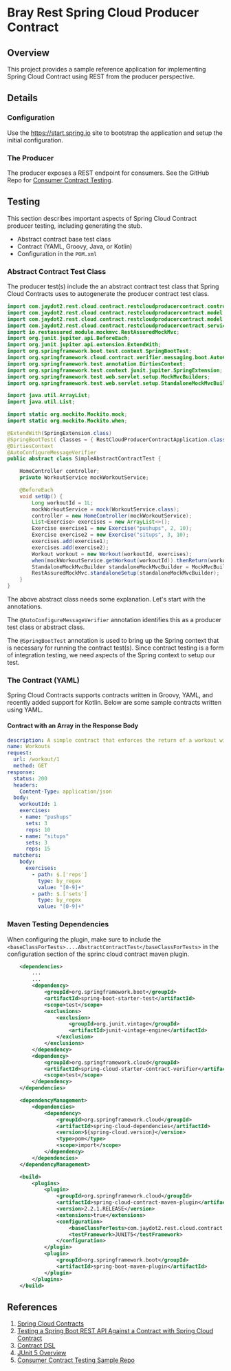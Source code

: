 # Bray Rest Spring Cloud Producer Contract

## Overview

This project provides a sample reference application for implementing Spring Cloud Contract using REST from the producer perspective.

## Details

### Configuration

Use the https://start.spring.io site to bootstrap the application and setup the initial configuration.


### The Producer

The producer exposes a REST endpoint for consumers.  See the GitHub Repo for [Consumer Contract Testing](https://github.com/jrbrayjr2006/rest-cloud-consumer-contract).

## Testing

This section describes important aspects of Spring Cloud Contract producer testing, including generating the stub.

- Abstract contract base test class
- Contract (YAML, Groovy, Java, or Kotlin)
- Configuration in the `POM.xml`

### Abstract Contract Test Class

The producer test(s) include the an abstract contract test class that Spring Cloud Contracts uses to autogenerate the producer contract test class.

```java
import com.jaydot2.rest.cloud.contract.restcloudproducercontract.controller.HomeController;
import com.jaydot2.rest.cloud.contract.restcloudproducercontract.model.Exercise;
import com.jaydot2.rest.cloud.contract.restcloudproducercontract.model.Workout;
import com.jaydot2.rest.cloud.contract.restcloudproducercontract.service.WorkoutService;
import io.restassured.module.mockmvc.RestAssuredMockMvc;
import org.junit.jupiter.api.BeforeEach;
import org.junit.jupiter.api.extension.ExtendWith;
import org.springframework.boot.test.context.SpringBootTest;
import org.springframework.cloud.contract.verifier.messaging.boot.AutoConfigureMessageVerifier;
import org.springframework.test.annotation.DirtiesContext;
import org.springframework.test.context.junit.jupiter.SpringExtension;
import org.springframework.test.web.servlet.setup.MockMvcBuilders;
import org.springframework.test.web.servlet.setup.StandaloneMockMvcBuilder;

import java.util.ArrayList;
import java.util.List;

import static org.mockito.Mockito.mock;
import static org.mockito.Mockito.when;

@ExtendWith(SpringExtension.class)
@SpringBootTest( classes = { RestCloudProducerContractApplication.class}, webEnvironment = SpringBootTest.WebEnvironment.MOCK)
@DirtiesContext
@AutoConfigureMessageVerifier
public abstract class SimpleAbstractContractTest {

    HomeController controller;
    private WorkoutService mockWorkoutService;

    @BeforeEach
    void setUp() {
        Long workoutId = 1L;
        mockWorkoutService = mock(WorkoutService.class);
        controller = new HomeController(mockWorkoutService);
        List<Exercise> exercises = new ArrayList<>();
        Exercise exercise1 = new Exercise("pushups", 2, 10);
        Exercise exercise2 = new Exercise("situps", 3, 10);
        exercises.add(exercise1);
        exercises.add(exercise2);
        Workout workout = new Workout(workoutId, exercises);
        when(mockWorkoutService.getWorkout(workoutId)).thenReturn(workout);
        StandaloneMockMvcBuilder standaloneMockMvcBuilder = MockMvcBuilders.standaloneSetup(controller);
        RestAssuredMockMvc.standaloneSetup(standaloneMockMvcBuilder);
    }
}
```

The above abstract class needs some explanation.  Let's start with the annotations.

The `@AutoConfigureMessageVerifier` annotation identifies this as a producer test class or abstract class.

The `@SpringBootTest` annotation is used to bring up the Spring context that is necessary for running the contract test(s).  Since contract testing is a form of integration testing, we need aspects of the Spring context to setup our test.

### The Contract (YAML)

Spring Cloud Contracts supports contracts written in Groovy, YAML, and recently added support for Kotlin.  Below are some sample contracts written using YAML.

#### Contract with an Array in the Response Body

```yaml
description: A simple contract that enforces the return of a workout with exercises
name: Workouts
request:
  url: /workout/1
  method: GET
response:
  status: 200
  headers:
    Content-Type: application/json
  body:
    workoutId: 1
    exercises:
    - name: "pushups"
      sets: 3
      reps: 10
    - name: "situps"
      sets: 3
      reps: 15
  matchers:
    body:
      exercises:
        - path: $.['reps']
          type: by_regex
          value: "[0-9]+"
        - path: $.['sets']
          type: by_regex
          value: "[0-9]+"
```

### Maven Testing Dependencies

When configuring the plugin, make sure to include the `<baseClassForTests>....AbstractContractTest</baseClassForTests>` in the configuration section of the sprinc cloud contract maven plugin.

```xml
	<dependencies>
        ...
        ...
		<dependency>
			<groupId>org.springframework.boot</groupId>
			<artifactId>spring-boot-starter-test</artifactId>
			<scope>test</scope>
			<exclusions>
				<exclusion>
					<groupId>org.junit.vintage</groupId>
					<artifactId>junit-vintage-engine</artifactId>
				</exclusion>
			</exclusions>
		</dependency>
		<dependency>
			<groupId>org.springframework.cloud</groupId>
			<artifactId>spring-cloud-starter-contract-verifier</artifactId>
			<scope>test</scope>
		</dependency>
	</dependencies>

	<dependencyManagement>
		<dependencies>
			<dependency>
				<groupId>org.springframework.cloud</groupId>
				<artifactId>spring-cloud-dependencies</artifactId>
				<version>${spring-cloud.version}</version>
				<type>pom</type>
				<scope>import</scope>
			</dependency>
		</dependencies>
	</dependencyManagement>

	<build>
		<plugins>
			<plugin>
				<groupId>org.springframework.cloud</groupId>
				<artifactId>spring-cloud-contract-maven-plugin</artifactId>
				<version>2.2.1.RELEASE</version>
				<extensions>true</extensions>
				<configuration>
                    <baseClassForTests>com.jaydot2.rest.cloud.contract.restcloudproducercontract.SimpleAbstractContractTest</baseClassForTests>
					<testFramework>JUNIT5</testFramework>
				</configuration>
			</plugin>
			<plugin>
				<groupId>org.springframework.boot</groupId>
				<artifactId>spring-boot-maven-plugin</artifactId>
			</plugin>
		</plugins>
	</build>
```

## References

1. [Spring Cloud Contracts](https://cloud.spring.io/spring-cloud-contract)
2. [Testing a Spring Boot REST API Against a Contract with Spring Cloud Contract](https://reflectoring.io/consumer-driven-contract-provider-spring-cloud-contract/)
3. [Contract DSL](https://cloud.spring.io/spring-cloud-contract/multi/multi__contract_dsl.html)
4. [JUnit 5 Overview](https://junit.org/junit5/docs/current/user-guide/)
5. [Consumer Contract Testing Sample Repo](https://github.com/jrbrayjr2006/rest-cloud-consumer-contract)